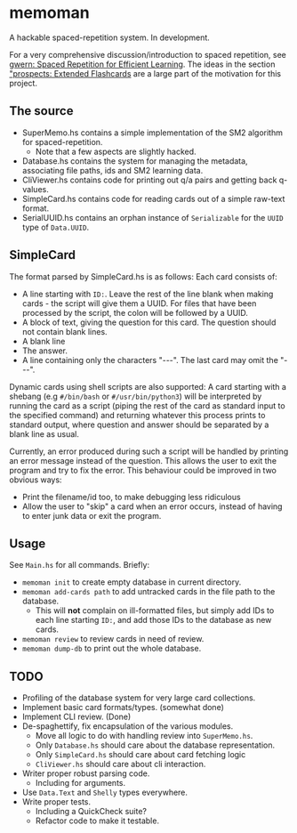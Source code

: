 # memoman

A hackable spaced-repetition system. In development.

For a very comprehensive discussion/introduction to spaced repetition, see
[gwern: Spaced Repetition for Efficient Learning](https://www.gwern.net/Spaced-repetition).
The ideas in the section ["prospects: Extended Flashcards](https://www.gwern.net/Spaced-repetition#prospects-extended-flashcards) are a large part of the motivation for this project.

## The source

- SuperMemo.hs contains a simple implementation of the SM2 algorithm for spaced-repetition.
  - Note that a few aspects are slightly hacked.
- Database.hs contains the system for managing the metadata, associating file paths, ids and SM2 learning data.
- CliViewer.hs contains code for printing out q/a pairs and getting back q-values.
- SimpleCard.hs contains code for reading cards out of a simple raw-text format.
- SerialUUID.hs contains an orphan instance of `Serializable` for the `UUID` type of `Data.UUID`.

## SimpleCard

The format parsed by SimpleCard.hs is as follows:
Each card consists of:

- A line starting with `ID:`. Leave the rest of the line blank when making cards - the script will give them a UUID. For files that have been processed by the script, the colon will be followed by a UUID.
- A block of text, giving the question for this card. The question should not contain blank lines.
- A blank line
- The answer.
- A line containing only the characters "---".
The last card may omit the "---".

Dynamic cards using shell scripts are also supported:
A card starting with a shebang (e.g `#/bin/bash` or `#/usr/bin/python3`) will be interpreted by running the card as a script (piping the rest of the card as standard input to the specified command) and returning whatever this process prints to standard output, where question and answer should be separated by a blank line as usual.

Currently, an error produced during such a script will be handled by printing an error message instead of the question.
This allows the user to exit the program and try to fix the error.
This behaviour could be improved in two obvious ways:

- Print the filename/id too, to make debugging less ridiculous
- Allow the user to "skip" a card when an error occurs, instead of having to enter junk data or exit the program.

## Usage
See `Main.hs` for all commands. Briefly:

- `memoman init` to create empty database in current directory.
- `memoman add-cards path` to add untracked cards in the file path to the database.
  - This will **not** complain on ill-formatted files, but simply add IDs to each line starting `ID:`, and add those IDs to the database as new cards.
- `memoman review` to review cards in need of review.
- `memoman dump-db` to print out the whole database.

## TODO

- Profiling of the database system for very large card collections.
- Implement basic card formats/types. (somewhat done)
- Implement CLI review. (Done)
- De-spaghettify, fix encapsulation of the various modules.
  - Move all logic to do with handling review into `SuperMemo.hs`.
  - Only `Database.hs` should care about the database representation.
  - Only `SimpleCard.hs` should care about card fetching logic
  - `CliViewer.hs` should care about cli interaction.
- Writer proper robust parsing code.
  - Including for arguments.
- Use `Data.Text` and `Shelly` types everywhere.
- Write proper tests.
  - Including a QuickCheck suite?
  - Refactor code to make it testable.
